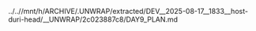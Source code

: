 ../..//mnt/h/ARCHIVE/.UNWRAP/extracted/DEV__2025-08-17__1833__host-duri-head/__UNWRAP/2c023887c8/DAY9_PLAN.md